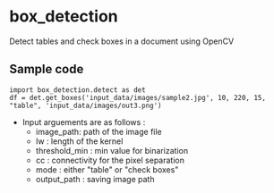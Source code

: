 # box_detection
Detect tables and check boxes in a document using OpenCV

## Sample code 
```
import box_detection.detect as det
df = det.get_boxes('input_data/images/sample2.jpg', 10, 220, 15, "table", 'input_data/images/out3.png')
```
- Input arguements are as follows :
	- image_path: path of the image file
	- lw : length of the kernel
	- threshold_min : min value for binarization
	- cc : connectivity for the pixel separation
	- mode : either "table" or "check boxes"
	- output_path : saving image path
